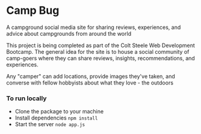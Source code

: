 # Camp Bug
A campground social media site for sharing reviews, experiences, and advice about campgrounds from around the world

This project is being completed as part of the Colt Steele Web Development Bootcamp. The general idea for the site is to house a social community of camp-goers where they can share reviews, insights, recommendations, and experiences. 

Any "camper" can add locations, provide images they've taken, and converse with fellow hobbyists about what they love - the outdoors


### To run locally
* Clone the package to your machine
* Install dependencies `npm install`
* Start the server `node app.js`
